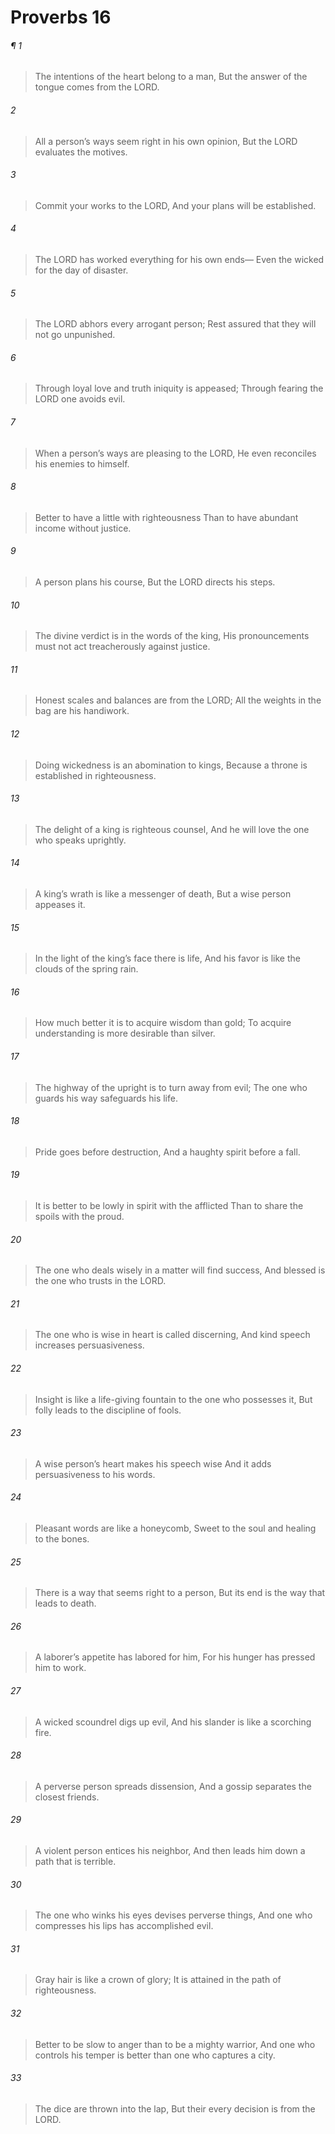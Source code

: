 # Proverbs 16
###### ¶ 1
> The intentions of the heart belong to a man,
> But the answer of the tongue comes from the LORD.
###### 2
> All a person’s ways seem right in his own opinion,
> But the LORD evaluates the motives.
###### 3
> Commit your works to the LORD,
> And your plans will be established.
###### 4
> The LORD has worked everything for his own ends—
> Even the wicked for the day of disaster.
###### 5
> The LORD abhors every arrogant person;
> Rest assured that they will not go unpunished.
###### 6
> Through loyal love and truth iniquity is appeased;
> Through fearing the LORD one avoids evil.
###### 7
> When a person’s ways are pleasing to the LORD,
> He even reconciles his enemies to himself.
###### 8
> Better to have a little with righteousness
> Than to have abundant income without justice.
###### 9
> A person plans his course,
> But the LORD directs his steps.
###### 10
> The divine verdict is in the words of the king,
> His pronouncements must not act treacherously against justice.
###### 11
> Honest scales and balances are from the LORD;
> All the weights in the bag are his handiwork.
###### 12
> Doing wickedness is an abomination to kings,
> Because a throne is established in righteousness.
###### 13
> The delight of a king is righteous counsel,
> And he will love the one who speaks uprightly.
###### 14
> A king’s wrath is like a messenger of death,
> But a wise person appeases it.
###### 15
> In the light of the king’s face there is life,
> And his favor is like the clouds of the spring rain.
###### 16
> How much better it is to acquire wisdom than gold;
> To acquire understanding is more desirable than silver.
###### 17
> The highway of the upright is to turn away from evil;
> The one who guards his way safeguards his life.
###### 18
> Pride goes before destruction,
> And a haughty spirit before a fall.
###### 19
> It is better to be lowly in spirit with the afflicted
> Than to share the spoils with the proud.
###### 20
> The one who deals wisely in a matter will find success,
> And blessed is the one who trusts in the LORD.
###### 21
> The one who is wise in heart is called discerning,
> And kind speech increases persuasiveness.
###### 22
> Insight is like a life-giving fountain to the one who possesses it,
> But folly leads to the discipline of fools.
###### 23
> A wise person’s heart makes his speech wise
> And it adds persuasiveness to his words.
###### 24
> Pleasant words are like a honeycomb,
> Sweet to the soul and healing to the bones.
###### 25
> There is a way that seems right to a person,
> But its end is the way that leads to death.
###### 26
> A laborer’s appetite has labored for him,
> For his hunger has pressed him to work.
###### 27
> A wicked scoundrel digs up evil,
> And his slander is like a scorching fire.
###### 28
> A perverse person spreads dissension,
> And a gossip separates the closest friends.
###### 29
> A violent person entices his neighbor,
> And then leads him down a path that is terrible.
###### 30
> The one who winks his eyes devises perverse things,
> And one who compresses his lips has accomplished evil.
###### 31
> Gray hair is like a crown of glory;
> It is attained in the path of righteousness.
###### 32
> Better to be slow to anger than to be a mighty warrior,
> And one who controls his temper is better than one who captures a city.
###### 33
> The dice are thrown into the lap,
> But their every decision is from the LORD.
